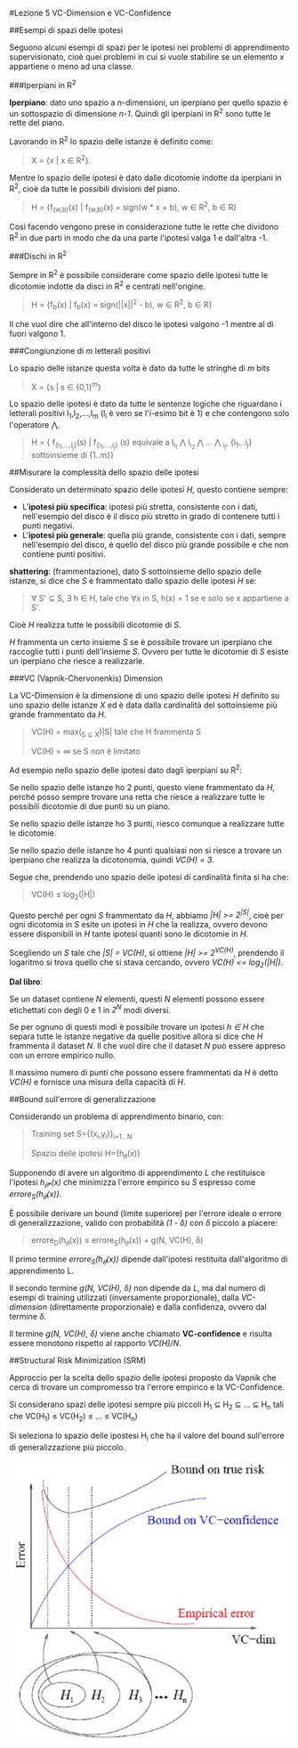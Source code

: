 #Lezione 5 VC-Dimension e VC-Confidence

##Esempi di spazi delle ipotesi

Seguono alcuni esempi di spazi per le ipotesi nei problemi di apprendimento supervisionato, cioè quei problemi in cui si vuole stabilire se un elemento *x* appartiene o meno ad una classe.

###Iperpiani in R<sup>2</sup>

**Iperpiano**: dato uno spazio a *n*-dimensioni, un iperpiano per quello spazio è un sottospazio di dimensione *n-1*. Quindi gli iperpiani in R<sup>2</sup> sono tutte le rette del piano.

Lavorando in R<sup>2</sup> lo spazio delle istanze è definito come:

> X = {x | x ∈ R<sup>2</sup>}.

Mentre lo spazio delle ipotesi è dato dalle dicotomie indotte da iperpiani in R<sup>2</sup>, cioè da tutte le possibili divisioni del piano.

> H = {f<sub>(w,b)</sub>(x) | f<sub>(w,b)</sub>(x) = sign(w * x + b), w ∈ R<sup>2</sup>, b ∈ R}

Così facendo vengono prese in considerazione tutte le rette che dividono R<sup>2</sup> in due parti in modo che da una parte l'ipotesi valga 1 e dall'altra -1.

###Dischi in R<sup>2</sup>

Sempre in R<sup>2</sup> è possibile considerare come spazio delle ipotesi tutte le dicotomie indotte da disci in R<sup>2</sup> e centrati nell'origine.

> H = {f<sub>b</sub>(x) | f<sub>b</sub>(x) = sign(||x||<sup>2</sup> - b), w ∈ R<sup>2</sup>, b ∈ R}

Il che vuol dire che all'interno del disco le ipotesi valgono -1 mentre al di fuori valgono 1.

###Congiunzione di *m* letterali positivi

Lo spazio delle istanze questa volta è dato da tutte le stringhe di *m* bits 

> X = {s | s ∈ {0,1}<sup>m</sup>}

Lo spazio delle ipotesi è dato da tutte le sentenze logiche che riguardano i letterali positivi l<sub>1</sub>,l<sub>2</sub>,...,l<sub>m</sub> (l<sub>i</sub> è vero se l'*i*-esimo bit è 1) e che contengono solo l'operatore ⋀.

> H = { f<sub>{i<sub>1</sub>,...,i<sub>j</sub>}</sub>(s) | f<sub>{i<sub>1</sub>,...,i<sub>j</sub>}</sub> (s) equivale a l<sub>i<sub>1</sub></sub> ⋀ l<sub>i<sub>2</sub></sub> ⋀ ... ⋀ <sub>i<sub>j</sub></sub>, {i<sub>1</sub>...i<sub>j</sub>} sottoinsieme di {1..m}}

##Misurare la complessità dello spazio delle ipotesi

Considerato un determinato spazio delle ipotesi *H*, questo contiene sempre:

- L'**ipotesi più specifica**: ipotesi più stretta, consistente con i dati, nell'esempio del disco è il disco più stretto in grado di contenere tutti i punti negativi.
- L'**ipotesi più generale**: quella più grande, consistente con i dati, sempre nell'esempio del disco, è quello del disco più grande possibile e che non contiene punti positivi.

**shattering**: (frammentazione), dato *S* sottoinsieme dello spazio delle istanze, si dice che *S* è frammentato dallo spazio delle ipotesi *H* se:

> ∀ S' ⊆ S, ∃ h ∈ H, tale che ∀x in S, h(x) = 1 se e solo se x appartiene a S'.

Cioè *H* realizza tutte le possibili dicotomie di *S*.

*H* frammenta un certo insieme *S* se è possibile trovare un iperpiano che raccoglie tutti i punti dell'insieme *S*. Ovvero per tutte le dicotomie di *S* esiste un iperpiano che riesce a realizzarle.

###VC (Vapnik-Chervonenkis) Dimension

La VC-Dimension è la dimensione di uno spazio delle ipotesi *H* definito su uno spazio delle istanze *X* ed è data dalla cardinalità del sottoinsieme più grande frammentato da *H*.

> VC(H) = max(<sub>S ⊆ X</sub>)|S| tale che H frammenta S
> 
> VC(H) = ∞ se S non è limitato

Ad esempio nello spazio delle ipotesi dato dagli iperpiani su R<sup>2</sup>:

Se nello spazio delle istanze ho 2 punti, questo viene frammentato da *H*, perché posso sempre trovare una retta che riesce a realizzare tutte le possibili dicotomie di due punti su un piano.

Se nello spazio delle istanze ho 3 punti, riesco comunque a realizzare tutte le dicotomie.

Se nello spazio delle istanze ho 4 punti qualsiasi non si riesce a trovare un iperpiano che realizza la dicotonomia, quindi *VC(H) = 3*.

Segue che, prendendo uno spazio delle ipotesi di cardinalità finita si ha che:

> VC(H) ≤ log<sub>2</sub>(|H|)

Questo perché per ogni *S* frammentato da *H*, abbiamo *|H| >= 2<sup>|S|</sup>*, cioè per ogni dicotomia in *S* esite un ipotesi in *H* che la realizza, ovvero devono essere disponibili in *H* tante ipotesi quanti sono le dicotomie in *H*.

Scegliendo un *S* tale che *|S| = VC(H)*, si ottiene *|H| >= 2<sup>VC(H)</sup>*, prendendo il logaritmo si trova quello che si stava cercando, ovvero *VC(H) <= log<sub>2</sub>(|H|)*.

**Dal libro**:

Se un dataset contiene *N* elementi, questi *N* elementi possono essere etichettati con degli 0 e 1 in *2<sup>N</sup>* modi diversi.

Se per ognuno di questi modi è possibile trovare un ipotesi *h ∈ H* che separa tutte le istanze negative da quelle positive allora si dice che *H* frammenta il dataset *N*. Il che vuol dire che il dataset *N* può essere appreso con un errore empirico nullo.

Il massimo numero di punti che possono essere frammentati da *H* è detto *VC(H)* e fornisce una misura della capacità di *H*.

##Bound sull'errore di generalizzazione

Considerando un problema di apprendimento binario, con: 

> Training set S={(x<sub>i</sub>,y<sub>i</sub>)}<sub>i=1...N</sub>
>
>Spazio delle ipotesi H={h<sub>𝜃</sub>(x)}

Supponendo di avere un algoritmo di apprendimento *L* che restituisce l'ipotesi _h<sub>𝜃\*</sub>(x)_ che minimizza l'errore empirico su *S* espresso come *errore<sub>S</sub>(h<sub>𝜃</sub>(x))*.

È possibile derivare un bound (limite superiore) per l'errore ideale o errore di generalizzazione, valido con probabilità *(1 - δ)* con *δ* piccolo a piacere:

> errore<sub>D</sub>(h<sub>𝜃</sub>(x)) ≤ errore<sub>S</sub>(h<sub>𝜃</sub>(x)) + g(N, VC(H), δ)

Il primo termine *errore<sub>S</sub>(h<sub>𝜃</sub>(x))* dipende dall'ipotesi restituita dall'algoritmo di apprendimento L.

Il secondo termine *g(N, VC(H), δ)* non dipende da *L*, ma dal numero di esempi di training utilizzati (inversamente proporzionale), dalla *VC-dimension* (direttamente proporzionale) e dalla confidenza, ovvero dal termine *δ*.

Il termine *g(N, VC(H), δ)* viene anche chiamato **VC-confidence** e risulta essere monotono rispetto al rapporto *VC(H)/N*.

##Structural Risk Minimization (SRM)

Approccio per la scelta dello spazio delle ipotesi proposto da Vapnik che cerca di trovare un compromesso tra l'errore empirico e la VC-Confidence.

Si considerano spazi delle ipotesi sempre più piccoli H<sub>1</sub> ⊆ H<sub>2</sub> ⊆ ... ⊆ H<sub>n</sub> tali che VC(H<sub>1</sub>) ≤ VC(H<sub>2</sub>) ≤ ... ≤ VC(H<sub>n</sub>)

Si seleziona lo spazio delle ipostesi H<sub>i</sub> che ha il valore del bound sull'errore di generalizzazione più piccolo.

![](./immagini/l5-srm.png)